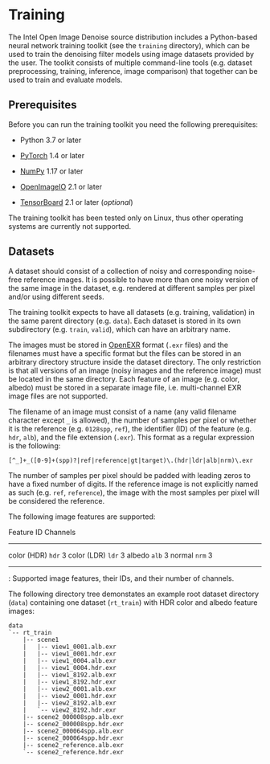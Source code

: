 Training
========

The Intel Open Image Denoise source distribution includes a Python-based neural
network training toolkit (see the `training` directory), which can be used to
train the denoising filter models using image datasets provided by the user.
The toolkit consists of multiple command-line tools (e.g. dataset preprocessing,
training, inference, image comparison) that together can be used to train and
evaluate models.


Prerequisites
-------------

Before you can run the training toolkit you need the following prerequisites:

-   Python 3.7 or later

-   [PyTorch](https://pytorch.org/) 1.4 or later

-   [NumPy](https://numpy.org/) 1.17 or later

-   [OpenImageIO](http://openimageio.org/) 2.1 or later

-   [TensorBoard](https://www.tensorflow.org/tensorboard) 2.1 or later (*optional*)

The training toolkit has been tested only on Linux, thus other operating systems
are currently not supported.

Datasets
--------

A dataset should consist of a collection of noisy and corresponding noise-free
reference images. It is possible to have more than one noisy version of the
same image in the dataset, e.g. rendered at different samples per pixel and/or
using different seeds.

The training toolkit expects to have all datasets (e.g. training, validation)
in the same parent directory (e.g. `data`). Each dataset is stored in its own
subdirectory (e.g. `train`, `valid`), which can have an arbitrary name.

The images must be stored in [OpenEXR](https://www.openexr.com/) format (`.exr`
files) and the filenames must have a specific format but the files can be stored
in an arbitrary directory structure inside the dataset directory. The only
restriction is that all versions of an image (noisy images and the reference
image) must be located in the same directory. Each feature of an image (e.g.
color, albedo) must be stored in a separate image file, i.e. multi-channel EXR
image files are not supported.

The filename of an image must consist of a name (any valid filename character
except `_` is allowed), the number of samples per pixel or whether it is the
reference (e.g. `0128spp`, `ref`), the identifier (ID) of the feature (e.g.
`hdr`, `alb`), and the file extension (`.exr`). This format as a regular
expression is the following:

```regexp
[^_]+_([0-9]+(spp)?|ref|reference|gt|target)\.(hdr|ldr|alb|nrm)\.exr
```

The number of samples per pixel should be padded with leading zeros to have a
fixed number of digits. If the reference image is not explicitly named as such
(e.g. `ref`, `reference`), the image with the most samples per pixel will be
considered the reference.

The following image features are supported:

Feature                ID        Channels
---------------------- --------- -----------------------------------
color (HDR)            `hdr`     3
color (LDR)            `ldr`     3
albedo                 `alb`     3
normal                 `nrm`     3
---------------------- --------- -----------------------------------
: Supported image features, their IDs, and their number of channels.

The following directory tree demonstates an example root dataset directory
(`data`) containing one dataset (`rt_train`) with HDR color and albedo
feature images:

```
data
`-- rt_train
    |-- scene1
    |   |-- view1_0001.alb.exr
    |   |-- view1_0001.hdr.exr
    |   |-- view1_0004.alb.exr
    |   |-- view1_0004.hdr.exr
    |   |-- view1_8192.alb.exr
    |   |-- view1_8192.hdr.exr
    |   |-- view2_0001.alb.exr
    |   |-- view2_0001.hdr.exr
    |   |-- view2_8192.alb.exr
    |   `-- view2_8192.hdr.exr
    |-- scene2_000008spp.alb.exr
    |-- scene2_000008spp.hdr.exr
    |-- scene2_000064spp.alb.exr
    |-- scene2_000064spp.hdr.exr
    |-- scene2_reference.alb.exr
    `-- scene2_reference.hdr.exr
```